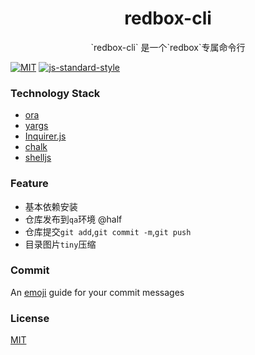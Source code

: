 <div align="center">
<h1>redbox-cli</h1>
`redbox-cli` 是一个`redbox`专属命令行
</div>

[![MIT](https://img.shields.io/dub/l/vibe-d.svg?style=flat-square)](http://opensource.org/licenses/MIT)
[![js-standard-style](https://img.shields.io/badge/code%20style-standard-brightgreen.svg)](http://standardjs.com)

### Technology Stack

* [ora](https://github.com/sindresorhus/ora)
* [yargs](https://github.com/yargs/yargs)
* [Inquirer.js](https://github.com/SBoudrias/Inquirer.js)
* [chalk](https://github.com/chalk/chalk)
* [shelljs](https://github.com/shelljs/shelljs)


### Feature
* 基本依赖安装  
* 仓库发布到`qa`环境  @half
* 仓库提交`git add`,`git commit -m`,`git push`
* 目录图片`tiny`压缩

### Commit
An [emoji](https://www.webpagefx.com/tools/emoji-cheat-sheet/) guide for your commit messages

### License
[MIT](https://tldrlegal.com/license/mit-license)